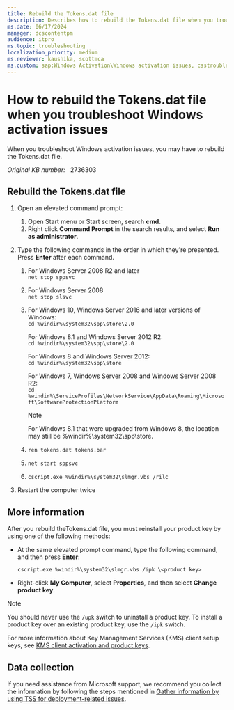 ```yaml
---
title: Rebuild the Tokens.dat file
description: Describes how to rebuild the Tokens.dat file when you troubleshoot Windows activation issues.
ms.date: 06/17/2024
manager: dcscontentpm
audience: itpro
ms.topic: troubleshooting
localization_priority: medium
ms.reviewer: kaushika, scottmca
ms.custom: sap:Windows Activation\Windows activation issues, csstroubleshoot
---
```

# How to rebuild the Tokens.dat file when you troubleshoot Windows activation issues

When you troubleshoot Windows activation issues, you may have to rebuild the Tokens.dat file.

_Original KB number:_ &nbsp; 2736303

## Rebuild the Tokens.dat file

1. Open an elevated command prompt:

   1. Open Start menu or Start screen, search **cmd**.
   2. Right click **Command Prompt** in the search results, and select **Run as administrator**.

2. Type the following commands in the order in which they're presented. Press **Enter** after each command.

   1. For Windows Server 2008 R2 and later  
      `net stop sppsvc`

   2. For Windows Server 2008  
      `net stop slsvc`

   3. For Windows 10, Windows Server 2016 and later versions of Windows:  
      `cd %windir%\system32\spp\store\2.0`

      For Windows 8.1 and Windows Server 2012 R2:  
      `cd %windir%\system32\spp\store\2.0`

      For Windows 8 and Windows Server 2012:  
      `cd %windir%\system32\spp\store`

      For Windows 7, Windows Server 2008 and Windows Server 2008 R2:  
      `cd %windir%\ServiceProfiles\NetworkService\AppData\Roaming\Microsoft\SoftwareProtectionPlatform`

      > [!NOTE]
      > For Windows 8.1 that were upgraded from Windows 8, the location may still be %windir%\system32\spp\store.

   4. `ren tokens.dat tokens.bar`

   5. `net start sppsvc`

   6. `cscript.exe %windir%\system32\slmgr.vbs /rilc`

3. Restart the computer twice

## More information

After you rebuild theTokens.dat file, you must reinstall your product key by using one of the following methods:

- At the same elevated prompt command, type the following command, and then press **Enter**:
  
    `cscript.exe %windir%\system32\slmgr.vbs /ipk \<product key>`

- Right-click **My Computer**, select **Properties**, and then select **Change product key**.

> [!NOTE]
> You should never use the `/upk` switch to uninstall a product key. To install a product key over an existing product key, use the `/ipk` switch.
>
> For more information about Key Management Services (KMS) client setup keys, see [KMS client activation and product keys](/windows-server/get-started/kms-client-activation-keys).

## Data collection

If you need assistance from Microsoft support, we recommend you collect the information by following the steps mentioned in [Gather information by using TSS for deployment-related issues](../../windows-client/windows-troubleshooters/gather-information-using-tss-deployment.md).
